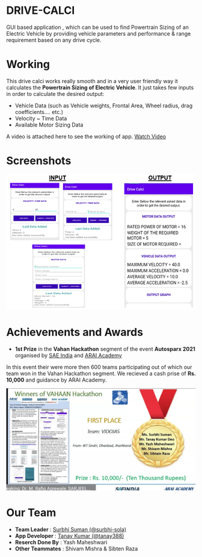 # DRIVE-CALCI
GUI based application , which can be used to find Powertrain Sizing of an Electric Vehicle by providing vehicle parameters and performance &amp; range requirement based on any drive cycle.

# Working
This drive calci works really smooth and in a very user friendly way it calculates the **Powertrain Sizing of Electric Vehicle**. It just takes few inputs in order to calculate the desired output:
 * Vehicle Data (such as Vehicle weights, Frontal Area, Wheel radius, drag coefficients.... etc.)
 * Velocity ~ Time Data
 * Available Motor Sizing Data

A video is attached here to see the working of app. [Watch Video](https://drive.google.com/file/d/1cyETdIqP_Ovo-pytUQpOFe6pMyQiNuD3/view)


# Screenshots

<div align="centre">
    <img src="./Capture.PNG" width="800px">
</div>


# Achievements and Awards
 * **1st Prize** in the **Vahan Hackathon** segment of the event **Autosparx 2021** organised by [SAE India](https://saeindia.org/) and [ARAI Academy](https://academy.araiindia.com/)

In this event their were more then 600 teams participating out of which our team won in the Vahan Hackathon segment. We recieved a cash prise of **Rs. 10,000** and guidance by ARAI Academy.
<div align="centre">
    <img src="./certificate.jpeg" width="800px">
</div>


# Our Team
 * **Team Leader** : [Surbhi Suman (@surbhi-sola)](https://github.com/surbhi-sola) 
 * **App Developer** : [Tanay Kumar (@tanay388)](https://github.com/tanay388)
 * **Reserch Done By** : Yash Maheshwari
 * **Other Teammates** : Shivam Mishra & Sibten Raza
